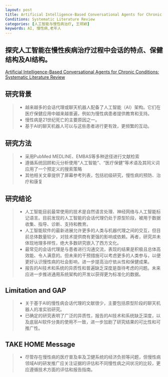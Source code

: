 ```yaml
---
layout: post
title: Artificial Intelligence-Based Conversational Agents for Chronic
Conditions: Systematic Literature Review   
categories: [人工智能与慢性病治疗, 王玥颖]
keywords: AI, 慢性病,老年人
---
```



## 探究人工智能在慢性疾病治疗过程中会话的特点、保健结构及AI结构。

[Artificial Intelligence-Based Conversational Agents for Chronic
Conditions: Systematic Literature Review](https://pubmed.ncbi.nlm.nih.gov/32924957/)


## 研究背景

>* 越来越多的会话代理或聊天机器人配备了人工智能（AI）架构。它们在医疗保健应用中越来越普遍，例如为慢性病患者提供教育和支持。
>* 慢性病是21世纪死亡的主要原因之一。
>* 基于AI的聊天机器人可以与这些患者进行更有效，更频繁的互动。

## 研究方法
>* 采用PubMed MEDLINE、EMBAS等多种途径进行文献检索
>* 遵循系统回顾和元分析使用“人工智能”、“医疗保健”等术语及其同义词应用了一个预定义的搜索策略
>* 其他相关文章提供了屏幕参考列表，包括初级研究，慢性病的预防、治疗和康复

## 研究结论
>* 人工智能目前最常使用的技术是自然语言处理、神经网络与人工智能标记语言。目前发现的人工智能的会话代理仍处于原型阶段，被用于数据收集、指导、诊断、支持和教育。
>* 人工智能软件的最新进展允许更多的人类与机器代理之间的交互，但目前总体数量较少，对技术提供商有更强的影响或依赖。再者，研究并未体现地理多样性，绝大多数研究嵌入了西方文化。
>* 最常见的会话代理是与患者进行沟通交流，表现的结果是积极且总体高效能、令人满意的。但未来的干预措施可以考虑更多的人类参与，以便更好认识慢性病的社会影响，进一步提高治疗依从性和保健成果。
>* 报告的AI技术和系统的异质性和普遍缺乏深度是亟待考虑的问题。未来应进一步推进通用系统架构的开发以获得更为标准化的数据。

## Limitation and GAP
>* 关于基于AI的慢性病会话代理的文献很少，主要包括原型阶段的聊天机器人的准实验研究。
>* 已确定的研究表明了广泛的异质性，报告的AI技术和系统缺乏深度，以及底层AI软件分类的使用不一致，进一步加剧了研究结果的可比性和可推广性。

## TAKE HOME Message
>* 尽管存在慢性病的医疗普及率及卫健系统的经济负担等问题，但慢性病领域AI的研发推广应关注证据的评估和不同慢性病之间状况的比较，更应遵循技术方面的评估和报告指南。





